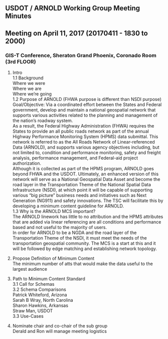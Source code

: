## USDOT / ARNOLD Working Group Meeting Minutes     
## Meeting on April 11, 2017   (20170411 - 1830 to 2000)  
### GIS-T Conference, Sheraton Grand Phoenix, Coronado Room (3rd FLOOR)  

1. Intro  
1.1 Background  
Where we were  
Where we are  
Where we’re going  
1.2 Purpose of ARNOLD (FHWA purpose is different than NSDI purpose)  
Goal/Objective: Via a coordinated effort between the States and Federal government, develop and maintain a national geospatial network that supports various activities related to the planning and management of the nation’s roadway system.  
As a result, the Federal Highway Administration (FHWA) requires the States to provide an all public roads network as part of the annual Highway Performance Monitoring System (HPMS) data submittal. This network is referred to as the All Roads Network of Linear-referenced Data (ARNOLD), and supports various agency objectives including, but not limited to, condition and performance monitoring, safety and freight analysis, performance management, and Federal-aid project authorization.  
Although it is collected as part of the HPMS program, ARNOLD goes beyond FHWA and the USDOT.  Ultimately, an enhanced version of this network will serve as a National Geospatial Data Asset and become the road layer in the Transportation Theme of the National Spatial Data Infrastructure (NSDI), at which point it will be capable of supporting various “big picture” business needs and initiatives such as Next Generation (NG911) and safety innovations.  The TSC will facilitate this by developing a minimum content guideline for ARNOLD.  
1.3 Why is the ARNOLD MCS important?  
The ARNOLD linework has little to no attribution and the HPMS attributes that are added via linear referencing are all conditions and performance based and not useful to the majority of users.  
In order for ARNOLD to be a NGDA and the road layer of the Transportation Theme of the NSDI, it must meet the needs of the transportation geospatial community.  The MCS is a start at this and it will be followed by edge matching and establishing network topology.  

2. Propose Definition of Minimum Content  
The minimum number of atts that would make the data useful to the largest audience  

3. Path to Minimum Content Standard  
3.1 Call for Schemas  
3.2 Schema Comparisons  
Patrick Whiteford, Arizona  
Sarah B Wray, North Carolina  
Sharon Hawkins, Arkansas  
Straw Man, USDOT  
3.3 Use-Cases  

4. Nominate chair and co-chair of the sub group  
Derald and Ron will manage meeting logistics  
